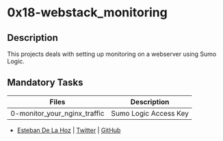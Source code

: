 # 0x18-webstack_monitoring
## Description
This projects deals with setting up monitoring on a webserver using Sumo Logic.

## Mandatory Tasks

| Files | Description |
| ----- | ----------- |
| 0-monitor_your_nginx_traffic | Sumo Logic Access Key |

- [Esteban De La Hoz](https://www.linkedin.com/in/esteban-de-la-hoz-romero-b6270017b/) | [Twitter](https://twitter.com/Esteban18911) | [GitHub](https://github.com/Esteban18911)


